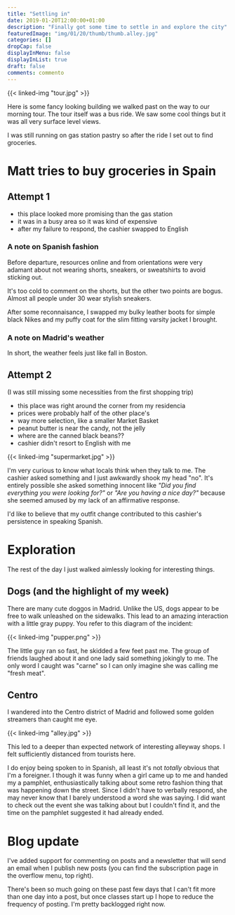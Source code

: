 ```yaml
---
title: "Settling in"
date: 2019-01-20T12:00:00+01:00
description: "Finally got some time to settle in and explore the city"
featuredImage: "img/01/20/thumb/thumb.alley.jpg"
categories: []
dropCap: false
displayInMenu: false
displayInList: true
draft: false
comments: commento
---
```


{{< linked-img "tour.jpg" >}}

Here is some fancy looking building we walked past on the way to our morning tour. The tour itself was a bus ride. We saw some cool things but it was all very surface level views.

I was still running on gas station pastry so after the ride I set out to find groceries.

# Matt tries to buy groceries in Spain

## Attempt 1

* this place looked more promising than the gas station
* it was in a busy area so it was kind of expensive
* after my failure to respond, the cashier swapped to English

### A note on Spanish fashion

Before departure, resources online and from orientations were very adamant about not wearing shorts, sneakers, or sweatshirts to avoid sticking out.

It's too cold to comment on the shorts, but the other two points are bogus. Almost all people under 30 wear stylish sneakers.

After some reconnaisance, I swapped my bulky leather boots for simple black Nikes and my puffy coat for the slim fitting varsity jacket I brought.

### A note on Madrid's weather

In short, the weather feels just like fall in Boston.

## Attempt 2

(I was still missing some necessities from the first shopping trip)

* this place was right around the corner from my residencia
* prices were probably half of the other place's
* way more selection, like a smaller Market Basket
* peanut butter is near the candy, not the jelly
* where are the canned black beans??
* cashier didn't resort to English with me

{{< linked-img "supermarket.jpg" >}}

I'm very curious to know what locals think when they talk to me. The cashier asked something and I just awkwardly shook my head "no". It's entirely possible she asked something innocent like *"Did you find everything you were looking for?"* or *"Are you having a nice day?"* because she seemed amused by my lack of an affirmative response.

I'd like to believe that my outfit change contributed to this cashier's persistence in speaking Spanish.


# Exploration

The rest of the day I just walked aimlessly looking for interesting things.

## Dogs (and the highlight of my week)

There are many cute doggos in Madrid. Unlike the US, dogs appear to be free to walk unleashed on the sidewalks. This lead to an amazing interaction with a little gray puppy. You refer to this diagram of the incident:

{{< linked-img "pupper.png" >}}

The little guy ran so fast, he skidded a few feet past me. The group of friends laughed about it and one lady said something jokingly to me. The only word I caught was "carne" so I can only imagine she was calling me "fresh meat".

## Centro

I wandered into the Centro district of Madrid and followed some golden streamers than caught me eye.

{{< linked-img "alley.jpg" >}}

This led to a deeper than expected network of interesting alleyway shops. I felt sufficiently distanced from tourists here.

I do enjoy being spoken to in Spanish, all least it's not *totally* obvious that I'm a foreigner. I though it was funny when a girl came up to me and handed my a pamphlet, enthusiastically talking about some retro fashion thing that was happening down the street. Since I didn't have to verbally respond, she may never know that I barely understood a word she was saying. I did want to check out the event she was talking about but I couldn't find it, and the time on the pamphlet suggested it had already ended.

# Blog update

I've added support for commenting on posts and a newsletter that will send an email when I publish new posts (you can find the subscription page in the overflow menu, top right).

There's been so much going on these past few days that I can't fit more than one day into a post, but once classes start up I hope to reduce the frequency of posting. I'm pretty backlogged right now.
